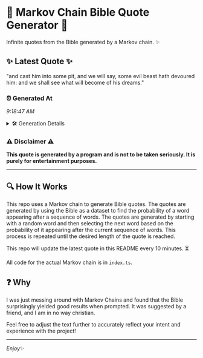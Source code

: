 # 📖 Markov Chain Bible Quote Generator 📖

Infinite quotes from the Bible generated by a Markov chain. ✨

## ✨ Latest Quote ✨
"and cast him into some pit, and we will say, some evil beast hath devoured him: and we shall see what will become of his dreams."

### ⏰ Generated At
*9:18:47 AM*

<details>
    <summary>🛠️ Generation Details</summary>
    <p>
        <strong>🌱 Seed:</strong> and<br>
        <strong>🔄 Iterations:</strong> 25<br>
        <strong>📜 Context History:</strong><br>[ and ]: cast<br>[ and, cast ]: him<br>[ and, cast, him ]: into<br>[ and, cast, him, into ]: some<br>[ and, cast, him, into, some ]: pit,<br>[ and, cast, him, into, some, pit, ]: and<br>[ cast, him, into, some, pit,, and ]: we<br>[ him, into, some, pit,, and, we ]: will<br>[ into, some, pit,, and, we, will ]: say,<br>[ some, pit,, and, we, will, say, ]: some<br>[ pit,, and, we, will, say,, some ]: evil<br>[ and, we, will, say,, some, evil ]: beast<br>[ we, will, say,, some, evil, beast ]: hath<br>[ will, say,, some, evil, beast, hath ]: devoured<br>[ say,, some, evil, beast, hath, devoured ]: him:<br>[ some, evil, beast, hath, devoured, him: ]: and<br>[ evil, beast, hath, devoured, him:, and ]: we<br>[ beast, hath, devoured, him:, and, we ]: shall<br>[ hath, devoured, him:, and, we, shall ]: see<br>[ devoured, him:, and, we, shall, see ]: what<br>[ him:, and, we, shall, see, what ]: will<br>[ and, we, shall, see, what, will ]: become<br>[ we, shall, see, what, will, become ]: of<br>[ shall, see, what, will, become, of ]: his<br>[ see, what, will, become, of, his ]: dreams.<br>
    </p>
</details>

### ⚠️ Disclaimer ⚠️
**This quote is generated by a program and is not to be taken seriously. It is purely for entertainment purposes.**

---

## 🔍 How It Works

This repo uses a Markov chain to generate Bible quotes. The quotes are generated by using the Bible as a dataset to find the probability of a word appearing after a sequence of words. The quotes are generated by starting with a random word and then selecting the next word based on the probability of it appearing after the current sequence of words. This process is repeated until the desired length of the quote is reached.

This repo will update the latest quote in this README every 10 minutes. ⏳

All code for the actual Markov chain is in `index.ts`.

## ❓ Why

I was just messing around with Markov Chains and found that the Bible surprisingly yielded good results when prompted. 
It was suggested by a friend, and I am in no way christian.

Feel free to adjust the text further to accurately reflect your intent and experience with the project!

---

*Enjoy*✨
